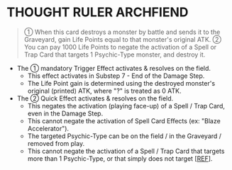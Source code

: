 # THOUGHT RULER ARCHFIEND

> ① When this card destroys a monster by battle and sends it to the Graveyard, gain Life Points equal to that monster's original ATK. ② You can pay 1000 Life Points to negate the activation of a Spell or Trap Card that targets 1 Psychic-Type monster, and destroy it.

*   The ① mandatory Trigger Effect activates & resolves on the field.
    *   This effect activates in Substep 7 - End of the Damage Step.
    *   The Life Point gain is determined using the destroyed monster's original (printed) ATK, where "?" is treated as 0 ATK.
*   The ② Quick Effect activates & resolves on the field.
    *   This negates the activation (playing face-up) of a Spell / Trap Card, even in the Damage Step.
    *   This cannot negate the activation of Spell Card Effects (ex: "Blaze Accelerator").
    *   The targeted Psychic-Type can be on the field / in the Graveyard / removed from play.
    *   This cannot negate the activation of a Spell / Trap Card that targets more than 1 Psychic-Type, or that simply does not target \[[REF](https://yugipedia.com/wiki/Forum:Icarus_Attack_vs._Thought_Ruler)\].
